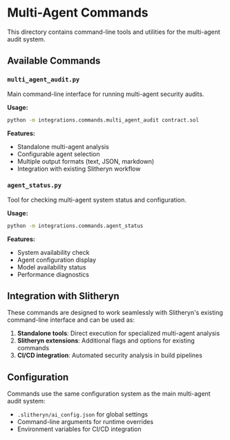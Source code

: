 # Multi-Agent Commands

This directory contains command-line tools and utilities for the multi-agent audit system.

## Available Commands

### `multi_agent_audit.py`
Main command-line interface for running multi-agent security audits.

**Usage:**
```bash
python -m integrations.commands.multi_agent_audit contract.sol
```

**Features:**
- Standalone multi-agent analysis
- Configurable agent selection
- Multiple output formats (text, JSON, markdown)
- Integration with existing Slitheryn workflow

### `agent_status.py`
Tool for checking multi-agent system status and configuration.

**Usage:**
```bash
python -m integrations.commands.agent_status
```

**Features:**
- System availability check
- Agent configuration display
- Model availability status
- Performance diagnostics

## Integration with Slitheryn

These commands are designed to work seamlessly with Slitheryn's existing command-line interface and can be used as:

1. **Standalone tools**: Direct execution for specialized multi-agent analysis
2. **Slitheryn extensions**: Additional flags and options for existing commands
3. **CI/CD integration**: Automated security analysis in build pipelines

## Configuration

Commands use the same configuration system as the main multi-agent audit system:

- `.slitheryn/ai_config.json` for global settings
- Command-line arguments for runtime overrides
- Environment variables for CI/CD integration